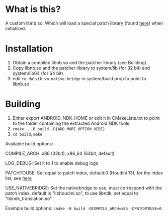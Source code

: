 # What is this?
A custom libnb.so. Which will load a special patch library (found [here](https://github.com/qwerty12356-wart/test_nbpatch)) when initialized.

# Installation
1. Obtain a compiled libnb.so and the patcher library (see Building)
2. Copy libnb.so and the patcher library to system/lib (for 32 bit) and system/lib64 (for 64 bit)
3. edit ``ro.dalvik.vm.native.bridge`` in system/build.prop to point to libnb.so

# Building
1. Either export ANDROID_NDK_HOME or edit it in CMakeLists.txt to point to the folder containing the extracted Android NDK tools
2. ``cmake . -B build -D{ADD_MORE_OPTION_HERE}``
3. ``cd build``, ``make``


Available build options:

COMPILE_ARCH: x86 (32bit), x86_64 (64bit, default)

LOG_DEBUG: Set it to 1 to enable debug logs

PATCHTOUSE: Set equal to patch index, default:0 (Houdini 13), for the index list, see [here](https://github.com/qwerty12356-wart/test_nbpatch/blob/master/src/main.h#L19)

USE_NATIVEBRIDGE: Set the nativebridge to use, must correspond with the patch index, default is "libhoudini.so", to use libndk, set equal to "libndk_translation.so"

Example build options: ``cmake -B build -DCOMPILE_ARCH=x86 -DPATCHTOUSE=0``
